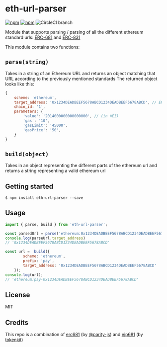 # eth-url-parser

[![npm](https://img.shields.io/npm/v/eth-url-parser.svg)](https://npmjs.com/package/eth-url-parser) [![npm](https://img.shields.io/npm/dm/eth-url-parser.svg)](https://npmjs.com/package/eth-url-parser) 
![CircleCI branch](https://img.shields.io/circleci/project/github/brunobar79/eth-url-parser/master.svg)


Module that supports parsing / parsing of all the different ethereum standard urls: [ERC-681](https://eips.ethereum.org/EIPS/eip-681) and [ERC-831](https://eips.ethereum.org/EIPS/eip-831)

This module contains two functions:

## `parse(string)`

Takes in a string of an Ethereum URL and returns an object matching that URL according to the previously mentioned standards
The returned object looks like this:

```javascript
{
    scheme: 'ethereum',
    target_address: '0x1234DEADBEEF5678ABCD1234DEADBEEF5678ABCD', // ENS names are also supported!
    chain_id: '1',
    parameters: {
        'value': '2014000000000000000', // (in WEI)
        'gas': '10',
        'gasLimit': '45000',
        'gasPrice': '50',
    }
}
```

## `build(object)`

Takes in an object representing the different parts of the ethereum url and returns a string representing a valid ethereum url

## Getting started

`$ npm install eth-url-parser --save`

## Usage

```javascript
import { parse, build } from 'eth-url-parser';

const parsedUrl = parse('ethereum:0x1234DEADBEEF5678ABCD1234DEADBEEF5678ABCD')
console.log(parseUrl.target_address)
// '0x1234DEADBEEF5678ABCD1234DEADBEEF5678ABCD'

const url =  build({
        scheme: 'ethereum',
        prefix: 'pay',
        target_address: '0x1234DEADBEEF5678ABCD1234DEADBEEF5678ABCD'
    });
console.log(url);
// 'ethereum:pay-0x1234DEADBEEF5678ABCD1234DEADBEEF5678ABCD'

```

## License

MIT

## Credits

This repo is a combination of [erc681](https://github.com/parity-js/erc681) (by [@parity-js](https://github.com/parity-js)) and [eip681](https://github.com/tokenkit/eip681/) (by [tokenkit](https://github.com/tokenkit))
